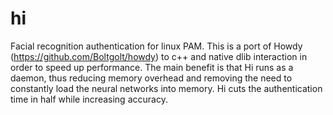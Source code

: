 # hi
Facial recognition authentication for linux PAM.
This is a port of Howdy (https://github.com/Boltgolt/howdy) to c++ and native dlib interaction in order to speed up performance.
The main benefit is that Hi runs as a daemon, thus reducing memory overhead and removing the need to constantly load the neural networks into memory.
Hi cuts the authentication time in half while increasing accuracy.

